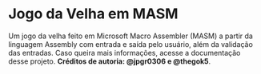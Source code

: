 # Jogo da Velha em MASM
Um jogo da velha feito em Microsoft Macro Assembler (MASM) a partir da linguagem Assembly com entrada e saída pelo usuário, além da validação das entradas.
Caso queira mais informações, acesse a documentação desse projeto.
__Créditos de autoria: @jpgr0306 e @thegok5__.
